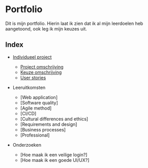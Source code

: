 # Portfolio
Dit is mijn portfolio. Hierin laat ik zien dat ik al mijn leerdoelen heb aangetoond, ook leg ik mijn keuzes uit.

## Index

  - [Individueel project](https://github.com/TijndeRooij/Portfolio/blob/main/IP.md)
      - [Project omschrijving](https://github.com/TijndeRooij/Portfolio/blob/main/IP.md)
      - [Keuze omschrijving](https://github.com/TijndeRooij/Portfolio/blob/main/IP.md#keuzes)
      - [User stories](https://github.com/TijndeRooij/Portfolio/blob/main/IP.md#user-stories)
      
  - Leeruitkomsten
      - [Web application]
      - [Software quality]
      - [Agile method]
      - [CI/CD]
      - [Cultural differences and ethics]
      - [Requirements and design]
      - [Business processes]
      - [Professional]
  
  - Onderzoeken
      - [Hoe maak ik een veilige login?]
      - [Hoe maak ik een goede UI/UX?]
